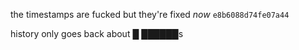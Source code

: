 the timestamps are fucked but they're fixed _now_ `e8b6088d74fe07a44`

history only goes back about █ ██████s

